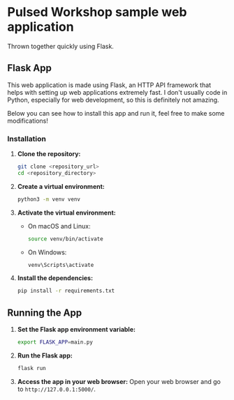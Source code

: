 # Pulsed Workshop sample web application

Thrown together quickly using Flask.

## Flask App

This web application is made using Flask, an HTTP API framework that helps with setting up
web applications extremely fast. I don't usually code in Python, especially for web
development, so this is definitely not amazing.

Below you can see how to install this app and run it, feel free to make some modifications!

### Installation

1. **Clone the repository:**
   ```sh
   git clone <repository_url>
   cd <repository_directory>
   ```

2. **Create a virtual environment:**
   ```sh
   python3 -m venv venv
   ```

3. **Activate the virtual environment:**
   - On macOS and Linux:
     ```sh
     source venv/bin/activate
     ```
   - On Windows:
     ```sh
     venv\Scripts\activate
     ```

4. **Install the dependencies:**
   ```sh
   pip install -r requirements.txt
   ```

## Running the App

1. **Set the Flask app environment variable:**
   ```sh
   export FLASK_APP=main.py
   ```

2. **Run the Flask app:**
   ```sh
   flask run
   ```

3. **Access the app in your web browser:**
   Open your web browser and go to `http://127.0.0.1:5000/`.